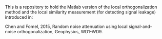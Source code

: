 This is a repository to hold the Matlab version of the local orthogonalization method and the local similarity measurement (for detecting signal leakage) introduced in:

Chen and Fomel, 2015, Random noise attenuation using local signal-and-noise orthogonalization, Geophysics, WD1-WD9.
